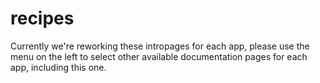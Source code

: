 # recipes

Currently we're reworking these intropages for each app, please use the menu on the left to select other available documentation pages for each app, including this one.
